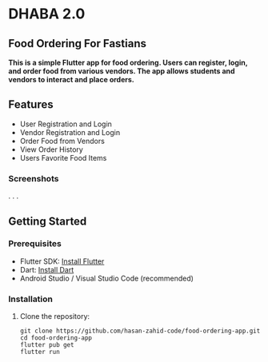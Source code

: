 # DHABA 2.0
## Food Ordering For Fastians

**This is a simple Flutter app for food ordering. Users can register, login, and order food from various vendors. The app allows students and vendors to interact and place orders.**

## Features

- User Registration and Login
- Vendor Registration and Login
- Order Food from Vendors
- View Order History
- Users Favorite Food Items

 ### Screenshots
.
.
. 

## Getting Started

### Prerequisites

- Flutter SDK: [Install Flutter](https://flutter.dev/docs/get-started/install)
- Dart: [Install Dart](https://dart.dev/get-dart)
- Android Studio / Visual Studio Code (recommended)

### Installation

1. Clone the repository:
   ```
   git clone https://github.com/hasan-zahid-code/food-ordering-app.git
   cd food-ordering-app
   flutter pub get
   flutter run
   ```

